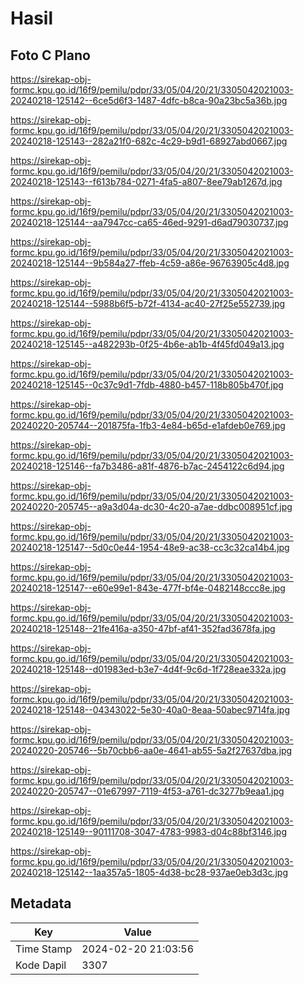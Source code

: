 # Hasil

## Foto C Plano

https://sirekap-obj-formc.kpu.go.id/16f9/pemilu/pdpr/33/05/04/20/21/3305042021003-20240218-125142--6ce5d6f3-1487-4dfc-b8ca-90a23bc5a36b.jpg

https://sirekap-obj-formc.kpu.go.id/16f9/pemilu/pdpr/33/05/04/20/21/3305042021003-20240218-125143--282a21f0-682c-4c29-b9d1-68927abd0667.jpg

https://sirekap-obj-formc.kpu.go.id/16f9/pemilu/pdpr/33/05/04/20/21/3305042021003-20240218-125143--f613b784-0271-4fa5-a807-8ee79ab1267d.jpg

https://sirekap-obj-formc.kpu.go.id/16f9/pemilu/pdpr/33/05/04/20/21/3305042021003-20240218-125144--aa7947cc-ca65-46ed-9291-d6ad79030737.jpg

https://sirekap-obj-formc.kpu.go.id/16f9/pemilu/pdpr/33/05/04/20/21/3305042021003-20240218-125144--9b584a27-ffeb-4c59-a86e-96763905c4d8.jpg

https://sirekap-obj-formc.kpu.go.id/16f9/pemilu/pdpr/33/05/04/20/21/3305042021003-20240218-125144--5988b6f5-b72f-4134-ac40-27f25e552739.jpg

https://sirekap-obj-formc.kpu.go.id/16f9/pemilu/pdpr/33/05/04/20/21/3305042021003-20240218-125145--a482293b-0f25-4b6e-ab1b-4f45fd049a13.jpg

https://sirekap-obj-formc.kpu.go.id/16f9/pemilu/pdpr/33/05/04/20/21/3305042021003-20240218-125145--0c37c9d1-7fdb-4880-b457-118b805b470f.jpg

https://sirekap-obj-formc.kpu.go.id/16f9/pemilu/pdpr/33/05/04/20/21/3305042021003-20240220-205744--201875fa-1fb3-4e84-b65d-e1afdeb0e769.jpg

https://sirekap-obj-formc.kpu.go.id/16f9/pemilu/pdpr/33/05/04/20/21/3305042021003-20240218-125146--fa7b3486-a81f-4876-b7ac-2454122c6d94.jpg

https://sirekap-obj-formc.kpu.go.id/16f9/pemilu/pdpr/33/05/04/20/21/3305042021003-20240220-205745--a9a3d04a-dc30-4c20-a7ae-ddbc008951cf.jpg

https://sirekap-obj-formc.kpu.go.id/16f9/pemilu/pdpr/33/05/04/20/21/3305042021003-20240218-125147--5d0c0e44-1954-48e9-ac38-cc3c32ca14b4.jpg

https://sirekap-obj-formc.kpu.go.id/16f9/pemilu/pdpr/33/05/04/20/21/3305042021003-20240218-125147--e60e99e1-843e-477f-bf4e-0482148ccc8e.jpg

https://sirekap-obj-formc.kpu.go.id/16f9/pemilu/pdpr/33/05/04/20/21/3305042021003-20240218-125148--21fe416a-a350-47bf-af41-352fad3678fa.jpg

https://sirekap-obj-formc.kpu.go.id/16f9/pemilu/pdpr/33/05/04/20/21/3305042021003-20240218-125148--d01983ed-b3e7-4d4f-9c6d-1f728eae332a.jpg

https://sirekap-obj-formc.kpu.go.id/16f9/pemilu/pdpr/33/05/04/20/21/3305042021003-20240218-125148--04343022-5e30-40a0-8eaa-50abec9714fa.jpg

https://sirekap-obj-formc.kpu.go.id/16f9/pemilu/pdpr/33/05/04/20/21/3305042021003-20240220-205746--5b70cbb6-aa0e-4641-ab55-5a2f27637dba.jpg

https://sirekap-obj-formc.kpu.go.id/16f9/pemilu/pdpr/33/05/04/20/21/3305042021003-20240220-205747--01e67997-7119-4f53-a761-dc3277b9eaa1.jpg

https://sirekap-obj-formc.kpu.go.id/16f9/pemilu/pdpr/33/05/04/20/21/3305042021003-20240218-125149--90111708-3047-4783-9983-d04c88bf3146.jpg

https://sirekap-obj-formc.kpu.go.id/16f9/pemilu/pdpr/33/05/04/20/21/3305042021003-20240218-125142--1aa357a5-1805-4d38-bc28-937ae0eb3d3c.jpg


## Metadata

| Key        | Value               |
| ---------- | ------------------- |
| Time Stamp | 2024-02-20 21:03:56 |
| Kode Dapil | 3307                |



